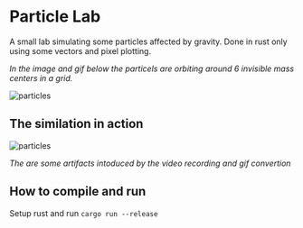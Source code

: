 # Particle Lab

A small lab simulating some particles affected by gravity. Done in rust only using some vectors and pixel plotting.

*In the image and gif below the particels are orbiting around 6 invisible mass centers in a grid.*

![particles](https://github.com/user-attachments/assets/af7a6e3b-268f-4a55-ac44-dfda7ed51864)

## The similation in action
![particles](https://github.com/user-attachments/assets/d0bd717d-e2ff-4361-a4fe-a732586f0d24)

*The are some artifacts intoduced by the video recording and gif convertion*

## How to compile and run
Setup rust and run `cargo run --release`
